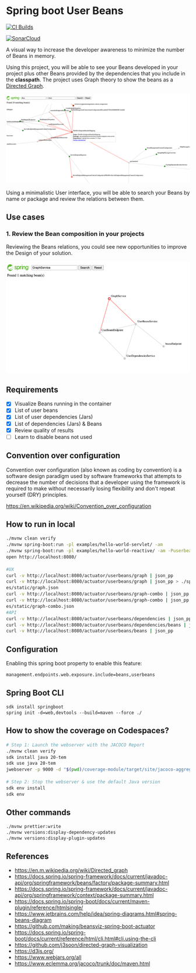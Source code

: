 # Spring boot User Beans

[![CI Builds](https://github.com/jabrena/spring-boot-user-beans/actions/workflows/build.yaml/badge.svg?branch=main)](https://github.com/jabrena/spring-boot-user-beans/actions/workflows/build.yaml)

[![SonarCloud](https://sonarcloud.io/images/project_badges/sonarcloud-white.svg)](https://sonarcloud.io/summary/new_code?id=jabrena_spring-boot-user-beans)

A visual way to increase the developer awareness to minimize the number of Beans in memory.

Using this project, you will be able to see your Beans developed in your project
plus other Beans provided by the dependencies that you include
in the **classpath**. The project uses Graph theory to show the beans as a [Directed Graph](https://en.m.wikipedia.org/wiki/Directed_graph).

![](./docs/user-beans7.png)

Using a minimalistic User interface, you will be able to search
your Beans by name or package and review the relations between them.

## Use cases

### 1. Review the Bean composition in your projects

Reviewing the Beans relations, you could see new opportunities
to improve the Design of your solution.

![](./docs/use-case1.png)

## Requirements

- [x] Visualize Beans running in the container
- [x] List of user beans
- [x] List of user dependencies (Jars)
- [x] List of dependencies (Jars) & Beans
- [x] Review quality of results
- [ ] Learn to disable beans not used

## Convention over configuration

Convention over configuration (also known as coding by convention) is a software design paradigm used by software frameworks that attempts to decrease the number of decisions that a developer using the framework is required to make without necessarily losing flexibility and don't repeat yourself (DRY) principles.

https://en.wikipedia.org/wiki/Convention_over_configuration

## How to run in local

```bash
./mvnw clean verify
./mvnw spring-boot:run -pl examples/hello-world-servlet/ -am
./mvnw spring-boot:run -pl examples/hello-world-reactive/ -am -Puserbeans
open http://localhost:8080/

#UX
curl -v http://localhost:8080/actuator/userbeans/graph | json_pp
curl -v http://localhost:8080/actuator/userbeans/graph | json_pp > ./spring-boot-user-beans-starter/src/main/resourc
es/static/graph.json
curl -v http://localhost:8080/actuator/userbeans/graph-combo | json_pp
curl -v http://localhost:8080/actuator/userbeans/graph-combo | json_pp > ./spring-boot-user-beans-starter/src/main/resourc
es/static/graph-combo.json
#API
curl -v http://localhost:8080/actuator/userbeans/dependencies | json_pp
curl -v http://localhost:8080/actuator/userbeans/dependencies/beans | json_pp
curl -v http://localhost:8080/actuator/userbeans/beans | json_pp
```

## Configuration

Enabling this spring boot property to enable this feature:

```
management.endpoints.web.exposure.include=beans,userbeans
```

## Spring Boot CLI

```
sdk install springboot
spring init -d=web,devtools --build=maven --force ./
```

## How to show the coverage on Codespaces?

```bash
# Step 1: Launch the webserver with the JACOCO Report
./mvnw clean verify
sdk install java 20-tem
sdk use java 20-tem
jwebserver -p 9000 -d "$(pwd)/coverage-module/target/site/jacoco-aggregate/"

# Step 2: Stop the webserver & use the default Java version
sdk env install
sdk env
```

## Other commands

```
./mvnw prettier:write
./mvnw versions:display-dependency-updates
./mvnw versions:display-plugin-updates
```

## References

- https://en.m.wikipedia.org/wiki/Directed_graph
- https://docs.spring.io/spring-framework/docs/current/javadoc-api/org/springframework/beans/factory/package-summary.html
- https://docs.spring.io/spring-framework/docs/current/javadoc-api/org/springframework/context/package-summary.html
- https://docs.spring.io/spring-boot/docs/current/maven-plugin/reference/htmlsingle/
- https://www.jetbrains.com/help/idea/spring-diagrams.html#spring-beans-diagram
- https://github.com/making/beansviz-spring-boot-actuator
- https://docs.spring.io/spring-boot/docs/current/reference/html/cli.html#cli.using-the-cli
- https://github.com/j3soon/directed-graph-visualization
- https://d3js.org/
- https://www.webjars.org/all
- https://www.eclemma.org/jacoco/trunk/doc/maven.html
